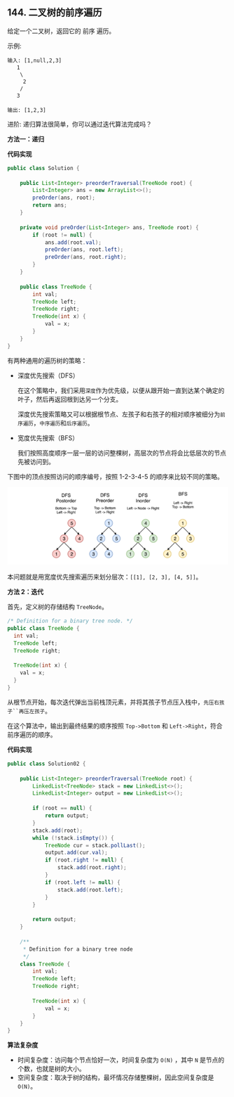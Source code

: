 ## 144. 二叉树的前序遍历

给定一个二叉树，返回它的 前序 遍历。

示例:

```text
输入: [1,null,2,3]  
   1
    \
     2
    /
   3 

输出: [1,2,3]
```

进阶: 递归算法很简单，你可以通过迭代算法完成吗？

**方法一：递归**

**代码实现**

```java
public class Solution {

    public List<Integer> preorderTraversal(TreeNode root) {
        List<Integer> ans = new ArrayList<>();
        preOrder(ans, root);
        return ans;
    }

    private void preOrder(List<Integer> ans, TreeNode root) {
        if (root != null) {
            ans.add(root.val);
            preOrder(ans, root.left);
            preOrder(ans, root.right);
        }
    }

    public class TreeNode {
        int val;
        TreeNode left;
        TreeNode right;
        TreeNode(int x) {
            val = x;
        }
    }
}
```

有两种通用的遍历树的策略：

- 深度优先搜索（DFS）

  在这个策略中，我们采用`深度`作为优先级，以便从跟开始一直到达某个确定的叶子，然后再返回根到达另一个分支。

  深度优先搜索策略又可以根据根节点、左孩子和右孩子的相对顺序被细分为`前序遍历`，`中序遍历`和`后序遍历`。

- 宽度优先搜索（BFS）

  我们按照高度顺序一层一层的访问整棵树，高层次的节点将会比低层次的节点先被访问到。

下图中的顶点按照访问的顺序编号，按照 1-2-3-4-5 的顺序来比较不同的策略。

![](./asserts/001.png)

本问题就是用宽度优先搜索遍历来划分层次：`[[1], [2, 3], [4, 5]]`。

**方法 2：迭代**

首先，定义树的存储结构 `TreeNode`。

```java
/* Definition for a binary tree node. */
public class TreeNode {
  int val;
  TreeNode left;
  TreeNode right;

  TreeNode(int x) {
    val = x;
  }
}
```

从根节点开始，每次迭代弹出当前栈顶元素，并将其孩子节点压入栈中，`先压右孩子``再压左孩子`。

在这个算法中，输出到最终结果的顺序按照 `Top->Bottom` 和 `Left->Right`，符合前序遍历的顺序。

**代码实现**

```java
public class Solution02 {

    public List<Integer> preorderTraversal(TreeNode root) {
        LinkedList<TreeNode> stack = new LinkedList<>();
        LinkedList<Integer> output = new LinkedList<>();

        if (root == null) {
            return output;
        }
        stack.add(root);
        while (!stack.isEmpty()) {
            TreeNode cur = stack.pollLast();
            output.add(cur.val);
            if (root.right != null) {
                stack.add(root.right);
            }
            if (root.left != null) {
                stack.add(root.left);
            }
        }

        return output;
    }

    /**
     * Definition for a binary tree node
     */
    class TreeNode {
        int val;
        TreeNode left;
        TreeNode right;

        TreeNode(int x) {
            val = x;
        }
    }
}
```

**算法复杂度**

- 时间复杂度：访问每个节点恰好一次，时间复杂度为 `O(N)` ，其中 `N` 是节点的个数，也就是树的大小。
- 空间复杂度：取决于树的结构，最坏情况存储整棵树，因此空间复杂度是 `O(N)`。

































